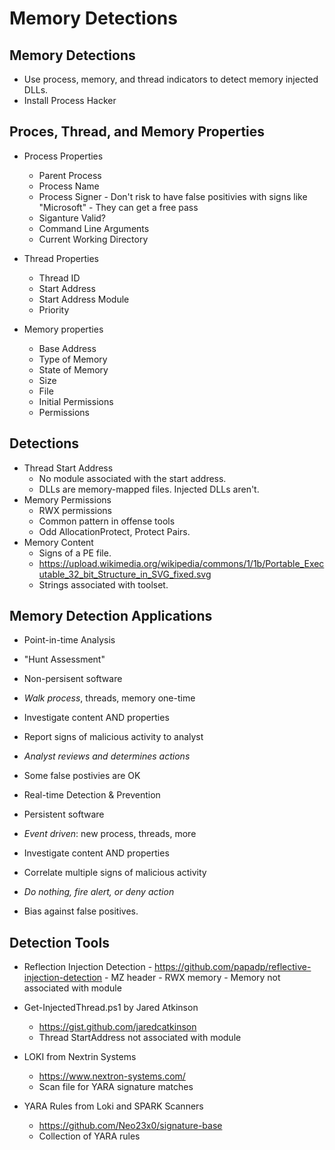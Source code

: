# Memory Detections

##  Memory Detections
- Use process, memory, and thread indicators to detect memory injected DLLs.  
- Install Process Hacker

 ## Proces, Thread, and Memory Properties
- Process Properties
  - Parent Process
  - Process Name
  - Process Signer
        - Don't risk to have false positivies with signs like "Microsoft"
        - They can get a free pass
  - Siganture Valid?
  - Command Line Arguments
  - Current Working Directory
    
- Thread Properties
  - Thread ID
  - Start Address
  - Start Address Module
  - Priority
    
- Memory properties
  - Base Address
  - Type of Memory
  - State of Memory
  - Size
  - File
  - Initial Permissions
  - Permissions

## Detections
 - Thread Start Address
     - No module associated with the start address.
     - DLLs are memory-mapped files. Injected DLLs aren't.
 - Memory Permissions
     - RWX permissions
     - Common pattern in offense tools
     - Odd AllocationProtect, Protect Pairs.
 - Memory Content
     - Signs of a PE file.
     - https://upload.wikimedia.org/wikipedia/commons/1/1b/Portable_Executable_32_bit_Structure_in_SVG_fixed.svg 
     - Strings associated with toolset.
    
## Memory Detection Applications
- Point-in-time Analysis
- "Hunt Assessment"
- Non-persisent software
- *Walk process*, threads, memory one-time
- Investigate content AND properties
- Report signs of malicious activity to analyst
- *Analyst reviews and determines actions*
- Some false postivies are OK
        
- Real-time Detection & Prevention
- Persistent software
- *Event driven*: new process, threads, more
- Investigate content AND properties
- Correlate multiple signs of malicious activity
- *Do nothing, fire alert, or deny action*
- Bias against false positives.

## Detection Tools
- Reflection Injection Detection
      - https://github.com/papadp/reflective-injection-detection
      - MZ header
      - RWX memory
      - Memory not associated with module

 - Get-InjectedThread.ps1 by Jared Atkinson
      - https://gist.github.com/jaredcatkinson
      - Thread StartAddress not associated with module
 
 - LOKI from Nextrin Systems
      - https://www.nextron-systems.com/
      - Scan file for YARA signature matches
        
 - YARA Rules from Loki and SPARK Scanners
      - https://github.com/Neo23x0/signature-base
      - Collection of YARA rules
 
